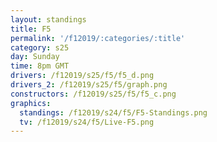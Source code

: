 ```yaml
---
layout: standings
title: F5
permalink: '/f12019/:categories/:title'
category: s25
day: Sunday
time: 8pm GMT
drivers: /f12019/s25/f5/f5_d.png
drivers_2: /f12019/s25/f5/graph.png
constructors: /f12019/s25/f5/f5_c.png
graphics:
  standings: /f12019/s24/f5/F5-Standings.png
  tv: /f12019/s24/f5/Live-F5.png
---
```


